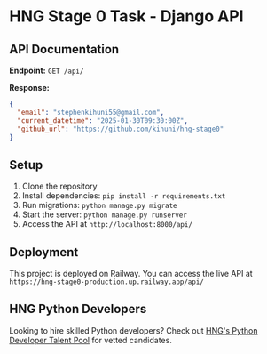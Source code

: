# HNG Stage 0 Task - Django API

## API Documentation

**Endpoint:** `GET /api/`

**Response:**

```json
{
  "email": "stephenkihuni55@gmail.com",
  "current_datetime": "2025-01-30T09:30:00Z",
  "github_url": "https://github.com/kihuni/hng-stage0"
}
```

## Setup
1. Clone the repository
2. Install dependencies: `pip install -r requirements.txt`
3. Run migrations: `python manage.py migrate`
4. Start the server: `python manage.py runserver`
5. Access the API at `http://localhost:8000/api/`

## Deployment

This project is deployed on Railway. You can access the live API at `https://hng-stage0-production.up.railway.app/api/`


## HNG Python Developers

Looking to hire skilled Python developers? Check out [HNG's Python Developer Talent Pool](https://hng.tech/hire/python-developers) for vetted candidates.

